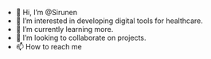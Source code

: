 - 👋 Hi, I’m @Sirunen
- 👀 I’m interested in developing digital tools for healthcare.
- 🌱 I’m currently learning more.
- 💞️ I’m looking to collaborate on projects.
- 📫 How to reach me 

<!---
Sirunen/Sirunen is a ✨ special ✨ repository because its `README.md` (this file) appears on your GitHub profile.
You can click the Preview link to take a look at your changes.
--->
